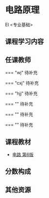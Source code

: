 # 电路原理
<div class="badges">
<span class="badge EI-badge">EI <专业基础></span>
</div>


## 课程学习内容

## 任课教师

=== "wj"
    待补充

=== "cxj" 
    待补充

=== "hjj"
    待补充

=== ""
    待补充

=== ""
    待补充

=== ""
    待补充

## 课程教材
+ [电路 第6版](https://pan.baidu.com/s/141C7W1kvYtJnhJlfX-ZiLg?pwd=icic)

## 分数构成

## 其他资源
